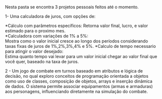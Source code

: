 Nesta pasta se encontra 3 projetos pessoais feitos até o momento.

1- Uma calculadora de juros, com opções de:

   *Cálculo com parâmetros específicos: 
       Retorna valor final, lucro, e valor estimado para o proximo mes.    
   *Calculadora com variações de 1% a 5%:   
       Mostra como o valor inicial cresce ao longo dos períodos considerando taxas fixas de juros de 1%,2%,3%,4% e 5%. 
   *Calculo de tempo necessario para atingir o valor desejado:  
       Estima quanto tempo vai levar para um valor inicial chegar ao valor final que você quer, baseado na taxa de juros.

2 - Um jogo de combate em turnos baseado em atributos e lógica de decisão, no qual exploro conceitos de programação orientada a objetos como uso de classes, composição de objetos, arrays e inserção dinâmica de dados. O sistema permite associar equipamentos (armas e armaduras) aos personagens, influenciando diretamente na simulação do combate.
